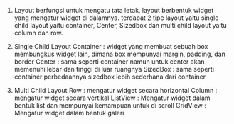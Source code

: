 1. Layout berfungsi untuk mengatu tata letak, layout berbentuk widget yang mengatur widget di dalamnya. terdapat 2 tipe layout yaitu single child layout yaitu container, Center, Sizedbox dan multi child layout yaitu column dan row. 

2. Single Child Layout 
    Container : widget yang membuat sebuah box membungkus widget lain, dimana box mempunyai margin, padding, dan border
    Center  : sama seperti container namun untuk center akan memenuhi lebar dan tinggi di luar ruangnya
    SizedBox : sama seperti container perbedaannya sizedbox lebih sederhana dari container 

3. Multi Child Layout
    Row : mengatur widget secara horizontal
    Column : mengatur widget secara vertikal
    ListView : Mengatur widget dalam bentuk list dan mempunyai kemampuan untuk di scroll
    GridView : Mengatur widget dalam bentuk galeri